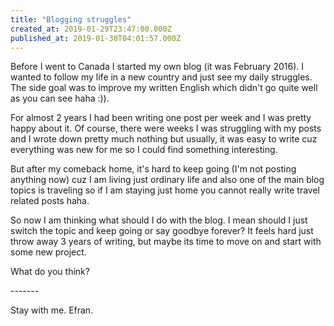 ```yaml
---
title: "Blogging struggles"
created_at: 2019-01-29T23:47:00.000Z
published_at: 2019-01-30T04:01:57.000Z
---
```

Before I went to Canada I started my own blog (it was February 2016). I wanted to follow my life in a new country and just see my daily struggles. The side goal was to improve my written English which didn't go quite well as you can see haha :)).

For almost 2 years I had been writing one post per week and I was pretty happy about it. Of course, there were weeks I was struggling with my posts and I wrote down pretty much nothing but usually, it was easy to write cuz everything was new for me so I could find something interesting.

But after my comeback home, it's hard to keep going (I'm not posting anything now) cuz I am living just ordinary life and also one of the main blog topics is traveling so if I am staying just home you cannot really write travel related posts haha.

So now I am thinking what should I do with the blog. I mean should I just switch the topic and keep going or say goodbye forever? It feels hard just throw away 3 years of writing, but maybe its time to move on and start with some new project.

What do you think?

\-------

Stay with me. Efran.

